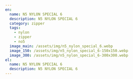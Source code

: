 ```yaml
---
en:
  name: N5 NYLON SPECIAL 6
  description: N5 NYLON SPECIAL 6
  category: zipper
  tags:
    - nylon
    - zipper
    - no5
  image_main: /assets/img/n5_nylon_special_6.webp
  image_150: /assets/img/n5_nylon_special_6-150x150.webp
  image_300: /assets/img/n5_nylon_special_6-300x300.webp
el:
  name: N5 NYLON SPECIAL 6
  description: N5 NYLON SPECIAL 6
---
```

